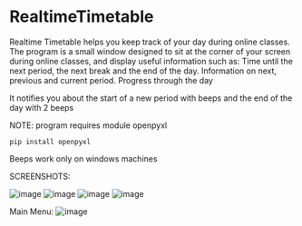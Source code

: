 # RealtimeTimetable
Realtime Timetable helps you keep track of your day during online classes. 
The program is a small window designed to sit at the corner of your screen during online classes, and display useful information such as:
  Time until the next period, the next break and the end of the day.
  Information on next, previous and current period.
  Progress through the day

It notifies you about the start of a new period with beeps and the end of the day with 2 beeps

NOTE:
program requires module openpyxl

`pip install openpyxl`

Beeps work only on windows machines


SCREENSHOTS:

![image](https://user-images.githubusercontent.com/68124266/128866090-e9f93c3f-97f0-4521-a4bf-fffa45f2a7e0.png)
![image](https://user-images.githubusercontent.com/68124266/128866193-7fbaaa7f-094b-4ddf-8b52-89ef1e12c423.png)
![image](https://user-images.githubusercontent.com/68124266/128866200-561d5d95-4349-47dc-a47e-f9188a852bdd.png)
![image](https://user-images.githubusercontent.com/68124266/128866207-72a57b1b-d356-49d6-9dcd-3cbe5d941086.png)

Main Menu:
![image](https://user-images.githubusercontent.com/68124266/128866411-03faf2cd-a616-4bde-a25f-b7338a4d4895.png)
